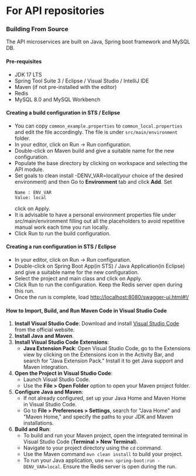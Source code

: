 # For API repositories

### Building From Source

The API microservices are built on Java, Spring boot framework and MySQL DB.

#### Pre-requisites

* JDK 17 LTS
* Spring Tool Suite 3 / Eclipse / Visual Studio / IntelliJ IDE
* Maven (if not pre-installed with the editor)
* Redis
* MySQL  8.0 and MySQL Workbench

#### Creating a build configuration in STS / Eclipse

* You can copy `common_example.properties` to `common_local.properties` and edit the file accordingly. The file is under `src/main/environment` folder.
* In your editor, click on Run -> Run configuration.
* Double-click on Maven build and give a suitable name for the new configuration.
* Populate the base directory by clicking on workspace and selecting the API module.
* Set goals to clean install -DENV\_VAR=local(your choice of the desired environment) and 
  then 
  Go to **Environment** tab and click **Add**.  Set
     ```
     Name : ENV_VAR 
     Value: local
     ```
   click on Apply.
* It is advisable to have a personal environment properties file under src/main/environment filling out all the placeholders to avoid repetitive manual work each time you run locally.
* Click Run to run the build configuration.

#### Creating a run configuration in STS / Eclipse

* In your editor, click on Run -> Run configuration.
* Double-click on Spring Boot App(in STS) / Java Application(in Eclipse) and give a suitable name for the new configuration.
* Select the project and main class and click on Apply.
* Click Run to run the configuration. Keep the Redis server open during this run.
* Once the run is complete, load [http://localhost:8080/swagger-ui.html#!/](http://localhost:8080/swagger-ui.html#!/)

#### How to Import, Build, and Run Maven Code in Visual Studio Code

1. **Install Visual Studio Code**: Download and install [Visual Studio Code](https://code.visualstudio.com/) from the official website.
2. **Install Java** **and** **Maven**.
3. **Install Visual Studio Code Extensions**:
   * **Java Extension Pack**: Open Visual Studio Code, go to the Extensions view by clicking on the Extensions icon in the Activity Bar, and search for "Java Extension Pack." Install it to get Java support and Maven integration.
4. **Open the Project in Visual Studio Code**:
   * Launch Visual Studio Code.
   * Use the **File > Open Folder** option to open your Maven project folder.
5. **Configure Java and Maven**:
   * If not already configured, set up your Java Home and Maven Home in Visual Studio Code.
   * Go to **File > Preferences > Settings**, search for "Java Home" and "Maven Home," and specify the paths to your JDK and Maven installations.
6. **Build and Run**:
   * To build and run your Maven project, open the integrated terminal in Visual Studio Code (**Terminal > New Terminal**).
   * Navigate to your project directory using the `cd` command.
   * Use the Maven command `mvn clean install` to build your project.
   * To run your Java application, use `mvn spring-boot:run -DENV_VAR=local`. Ensure the Redis server is open during the run.
